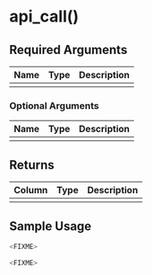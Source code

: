 # api_call() <tag type="FIXME" content="FIXME" />
<!---Single sentence description of the API call-->

<!---Any special notes about the API call-->

<!---For more information about api_call(), see the [FIXME docs][link_ref]-->

<!---
<highlight type="note"
Use a highlight for any important information. Choose `note`, `important`, or `warning`.
</highlight>
-->

## Required Arguments

|Name|Type|Description|
|-|-|-|
|<FIXME>|<FIXME>|<FIXME>|

<!---Any special notes about the required arguments-->

### Optional Arguments

|Name|Type|Description|
|-|-|-|
|<FIXME>|<FIXME>|<FIXME>|

<!---Any special notes about the optional arguments-->

## Returns

|Column|Type|Description|
|-|-|-|
|<FIXME>|<FIXME>|<FIXME>|

<!---Any special notes about the returns-->

## Sample Usage
<!---Single sentence description of what this example does-->

``` sql
<FIXME>
```

<!---Single sentence description of what this example does-->

``` sql
<FIXME>
```


[link_ref]: timescaledb/:currentVersion:/how-to-guides/<FIXME>/
